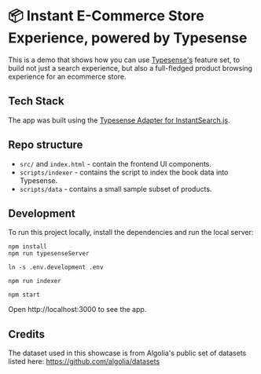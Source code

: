 # 📦 Instant E-Commerce Store Experience, powered by Typesense

This is a demo that shows how you can use [Typesense's](https://github.com/typesense/typesense) feature set,
to build not just a search experience, but also a full-fledged product browsing experience for an ecommerce store.

## Tech Stack

The app was built using the <a href="https://github.com/typesense/typesense-instantsearch-adapter" target="_blank">
Typesense Adapter for InstantSearch.js</a>.

## Repo structure

- `src/` and `index.html` - contain the frontend UI components.
- `scripts/indexer` - contains the script to index the book data into Typesense.
- `scripts/data` - contains a small sample subset of products.

## Development

To run this project locally, install the dependencies and run the local server:

```shell
npm install
npm run typesenseServer

ln -s .env.development .env

npm run indexer

npm start
```

Open http://localhost:3000 to see the app.

## Credits

The dataset used in this showcase is from Algolia's public set of datasets listed here: https://github.com/algolia/datasets
